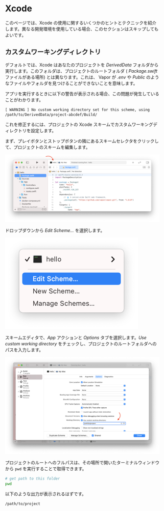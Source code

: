 # Xcode

このページでは、Xcode の使用に関するいくつかのヒントとテクニックを紹介します。異なる開発環境を使用している場合、このセクションはスキップしてもよいです。

## カスタムワーキングディレクトリ

デフォルトでは、Xcode はあなたのプロジェクトを _DerivedData_ フォルダから実行します。このフォルダは、プロジェクトのルートフォルダ ( _Package.swift_ ファイルがある場所) とは異なります。これは、 Vapor が _.env_ や _Public_ のようなファイルやフォルダを見つけることができないことを意味します。

アプリを実行するときに以下の警告が表示される場合、この問題が発生していることがわかります。

```fish
[ WARNING ] No custom working directory set for this scheme, using /path/to/DerivedData/project-abcdef/Build/
```

これを修正するには、プロジェクトの Xcode スキームでカスタムワーキングディレクトリを設定します。

まず、プレイボタンとストップボタンの隣にあるスキームセレクタをクリックして、プロジェクトのスキームを編集します。

![Xcode Scheme Area](../images/xcode-scheme-area.png)

ドロップダウンから _Edit Scheme..._ を選択します。

![Xcode Scheme Menu](../images/xcode-scheme-menu.png)

スキームエディタで、_App_ アクションと _Options_ タブを選択します。_Use custom working directory_ をチェックし、プロジェクトのルートフォルダへのパスを入力します。

![Xcode Scheme Options](../images/xcode-scheme-options.png)

プロジェクトのルートへのフルパスは、その場所で開いたターミナルウィンドウから `pwd` を実行することで取得できます。

```sh
# get path to this folder
pwd
```

以下のような出力が表示されるはずです。

```
/path/to/project
```
